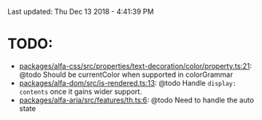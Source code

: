 Last updated: Thu Dec 13 2018 - 4:41:39 PM

# TODO:

- [packages/alfa-css/src/properties/text-decoration/color/property.ts:21](https://github.com/siteimprove/alfa/blob/todo-list-fix/packages/alfa-css/src/properties/text-decoration/color/property.ts#L21): @todo Should be currentColor when supported in colorGrammar
- [packages/alfa-dom/src/is-rendered.ts:13](https://github.com/siteimprove/alfa/blob/todo-list-fix/packages/alfa-dom/src/is-rendered.ts#L13): @todo Handle `display: contents` once it gains wider support.
- [packages/alfa-aria/src/features/th.ts:6](https://github.com/siteimprove/alfa/blob/todo-list-fix/packages/alfa-aria/src/features/th.ts#L6): @todo Need to handle the auto state
